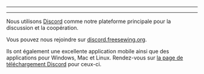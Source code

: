 ***

***

Nous utilisons [Discord](https://discord.freesewing.org/) comme notre plateforme principale pour la discussion et la coopération.

Vous pouvez nous rejoindre sur [discord.freesewing.org](https://discord.freesewing.org).

Ils ont également une excellente application mobile ainsi que des applications pour Windows, Mac et Linux. Rendez-vous sur [la page de téléchargement Discord](https://discord.com/download) pour ceux-ci.
